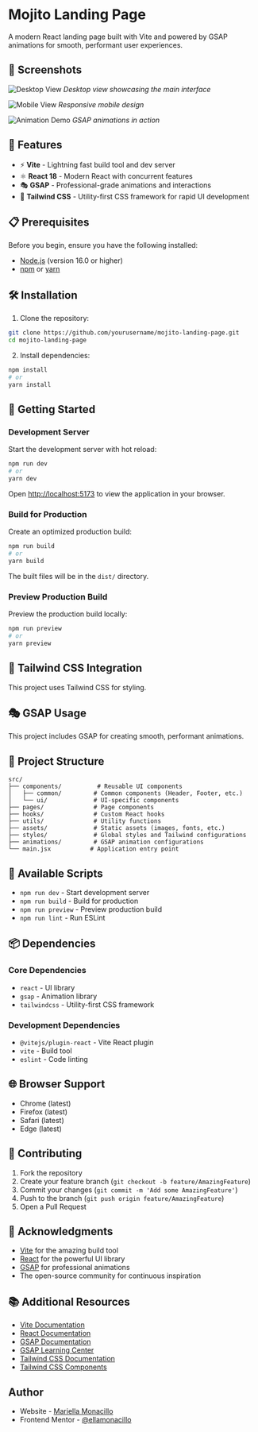 # Mojito Landing Page

A modern React landing page built with Vite and powered by GSAP animations for smooth, performant user experiences.

## 📸 Screenshots

![Desktop View](screenshots/desktop-view.png)
*Desktop view showcasing the main interface*

![Mobile View](screenshots/mobile-view.png)
*Responsive mobile design*

![Animation Demo](screenshots/animation-demo.gif)
*GSAP animations in action*

## 🚀 Features

- ⚡ **Vite** - Lightning fast build tool and dev server
- ⚛️ **React 18** - Modern React with concurrent features
- 🎭 **GSAP** - Professional-grade animations and interactions
- 🎨 **Tailwind CSS** - Utility-first CSS framework for rapid UI development

## 📋 Prerequisites

Before you begin, ensure you have the following installed:
- [Node.js](https://nodejs.org/) (version 16.0 or higher)
- [npm](https://www.npmjs.com/) or [yarn](https://yarnpkg.com/)

## 🛠️ Installation

1. Clone the repository:
```bash
git clone https://github.com/yourusername/mojito-landing-page.git
cd mojito-landing-page
```

2. Install dependencies:
```bash
npm install
# or
yarn install
```

## 🚀 Getting Started

### Development Server

Start the development server with hot reload:

```bash
npm run dev
# or
yarn dev
```

Open [http://localhost:5173](http://localhost:5173) to view the application in your browser.

### Build for Production

Create an optimized production build:

```bash
npm run build
# or
yarn build
```

The built files will be in the `dist/` directory.

### Preview Production Build

Preview the production build locally:

```bash
npm run preview
# or
yarn preview
```

## 🎨 Tailwind CSS Integration

This project uses Tailwind CSS for styling.


## 🎭 GSAP Usage

This project includes GSAP for creating smooth, performant animations. 

## 📁 Project Structure

```
src/
├── components/          # Reusable UI components
│   ├── common/         # Common components (Header, Footer, etc.)
│   └── ui/             # UI-specific components
├── pages/              # Page components
├── hooks/              # Custom React hooks
├── utils/              # Utility functions
├── assets/             # Static assets (images, fonts, etc.)
├── styles/             # Global styles and Tailwind configurations
├── animations/         # GSAP animation configurations
└── main.jsx           # Application entry point
```

## 🔧 Available Scripts

- `npm run dev` - Start development server
- `npm run build` - Build for production
- `npm run preview` - Preview production build
- `npm run lint` - Run ESLint

## 📦 Dependencies

### Core Dependencies
- `react` - UI library
- `gsap` - Animation library
- `tailwindcss` - Utility-first CSS framework

### Development Dependencies
- `@vitejs/plugin-react` - Vite React plugin
- `vite` - Build tool
- `eslint` - Code linting

## 🌐 Browser Support

- Chrome (latest)
- Firefox (latest)
- Safari (latest)
- Edge (latest)

## 🤝 Contributing

1. Fork the repository
2. Create your feature branch (`git checkout -b feature/AmazingFeature`)
3. Commit your changes (`git commit -m 'Add some AmazingFeature'`)
4. Push to the branch (`git push origin feature/AmazingFeature`)
5. Open a Pull Request


## 🙏 Acknowledgments

- [Vite](https://vitejs.dev/) for the amazing build tool
- [React](https://reactjs.org/) for the powerful UI library
- [GSAP](https://greensock.com/) for professional animations
- The open-source community for continuous inspiration

## 📚 Additional Resources

- [Vite Documentation](https://vitejs.dev/guide/)
- [React Documentation](https://reactjs.org/docs)
- [GSAP Documentation](https://greensock.com/docs/)
- [GSAP Learning Center](https://greensock.com/learning/)
- [Tailwind CSS Documentation](https://tailwindcss.com/docs)
- [Tailwind CSS Components](https://tailwindui.com/components)

## Author

- Website - [Mariella Monacillo](https://mariellamonacillo.netlify.app)
- Frontend Mentor - [@ellamonacillo](https://www.frontendmentor.io/profile/ellamonacillo)
